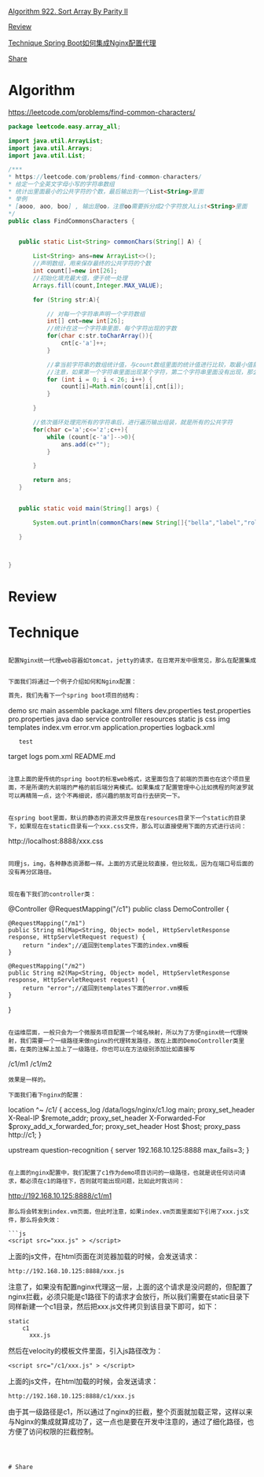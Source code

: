 
 [Algorithm 922. Sort Array By Parity II](#algorithm)

 [Review](#review)

 [Technique Spring Boot如何集成Nginx配置代理 ](#technique)

 [Share](#share)


# Algorithm
 https://leetcode.com/problems/find-common-characters/
 
 ```java
package leetcode.easy.array_all;

import java.util.ArrayList;
import java.util.Arrays;
import java.util.List;

/***
 * https://leetcode.com/problems/find-common-characters/
 * 给定一个全英文字母小写的字符串数组
 * 统计出里面最小的公共字符的个数，最后输出到一个List<String>里面
 * 举例
 * [aooo, aoo, boo] , 输出是oo，注意oo需要拆分成2个字符放入List<String>里面
 */
public class FindCommonsCharacters {


    public static List<String> commonChars(String[] A) {

        List<String> ans=new ArrayList<>();
        //声明数组，用来保存最终的公共字符的个数
        int count[]=new int[26];
        //初始化填充最大值，便于统一处理
        Arrays.fill(count,Integer.MAX_VALUE);

        for (String str:A){

            // 对每一个字符串声明一个字符数组
            int[] cnt=new int[26];
            //统计在这一个字符串里面，每个字符出现的字数
            for(char c:str.toCharArray()){
                cnt[c-'a']++;
            }

            //拿当前字符串的数组统计值，与count数组里面的统计值进行比较，取最小值就是公共字符（木桶短板决定）
            //注意，如果第一个字符串里面出现某个字符，第二个字符串里面没有出现，那么取最小值就是没有出现，这一点需要注意
            for (int i = 0; i < 26; i++) {
                count[i]=Math.min(count[i],cnt[i]);
            }

        }

        //依次循环处理完所有的字符串后，进行遍历输出组装，就是所有的公共字符
        for(char c='a';c<='z';c++){
            while (count[c-'a']-->0){
                ans.add(c+"");
            }

        }

        return ans;
    }


    public static void main(String[] args) {

        System.out.println(commonChars(new String[]{"bella","label","roller"}));

    }



}

```

# Review


# Technique

```java

配置Nginx统一代理web容器如tomcat，jetty的请求，在日常开发中很常见，那么在配置集成的时候应该注意些什么呢?


下面我们将通过一个例子介绍如何和Nginx配置：

首先，我们先看下一个spring boot项目的结构：

```
demo
   src
       main
           assemble
                 package.xml
           filters
                 dev.properties
                 test.properties
                 pro.properties
           java
              dao
              service
              controller
           resources
              static
                    js
                    css
                    img
              templates
                    index.vm
                    error.vm
              application.properties
              logback.xml
              
       test       
   target
   logs
   pom.xml
   README.md
```

注意上面的是传统的spring boot的标准web格式，这里面包含了前端的页面也在这个项目里面，不是所谓的大前端的严格的前后端分离模式。如果集成了配置管理中心比如携程的阿波罗就可以再精简一点，这个不再细说，感兴趣的朋友可自行去研究一下。


在spring boot里面，默认的静态的资源文件是放在resources目录下一个static的目录下，如果现在在static目录有一个xxx.css文件，那么可以直接使用下面的方式进行访问：

```
http://localhost:8888/xxx.css
```

同理js，img，各种静态资源都一样。上面的方式是比较直接，但比较乱，因为在端口号后面的没有再分区路径。


现在看下我们的controller类：

```
@Controller
@RequestMapping("/c1")
public class DemoController {

    @RequestMapping("/m1")
    public String m1(Map<String, Object> model, HttpServletResponse response, HttpServletRequest request) {
        return "index";//返回到templates下面的index.vm模板
    }
    
    @RequestMapping("/m2")
    public String m2(Map<String, Object> model, HttpServletResponse response, HttpServletRequest request) {
        return "error";//返回到templates下面的error.vm模板
    }
    
}
```

在运维层面，一般只会为一个微服务项目配置一个域名映射，所以为了方便nginx统一代理映射，我们需要一个一级路径来做nginx的代理转发路径，故在上面的DemoController类里面，在类的注解上加上了一级路径，你也可以在方法级别添加比如直接写
```
/c1/m1
/c1/m2
```
效果是一样的。

下面我们看下nginx的配置：

```
  location ^~ /c1/ {
    access_log  /data/logs/nginx/c1.log  main;
    proxy_set_header   X-Real-IP        $remote_addr;
    proxy_set_header   X-Forwarded-For  $proxy_add_x_forwarded_for;
    proxy_set_header Host $host;
    proxy_pass http://c1;
  }
  
upstream question-recognition {
 server 192.168.10.125:8888 max_fails=3;
}
  
```

在上面的nginx配置中，我们配置了c1作为demo项目访问的一级路径，也就是说任何访问请求，都必须在c1的路径下，否则就可能出现问题，比如此时我访问：
```
http://192.168.10.125:8888/c1/m1
```
那么将会转发到index.vm页面，但此时注意，如果index.vm页面里面如下引用了xxx.js文件，那么将会失效：

```js
<script src="xxx.js" > </script>
```

上面的js文件，在html页面在浏览器加载的时候，会发送请求：
```
http://192.168.10.125:8888/xxx.js
```

注意了，如果没有配置nginx代理这一层，上面的这个请求是没问题的，但配置了nginx拦截，必须只能是c1路径下的请求才会放行，所以我们需要在static目录下同样新建一个c1目录，然后把xxx.js文件拷贝到该目录下即可，如下：

```
static
    c1
      xxx.js

```

然后在velocity的模板文件里面，引入js路径改为：

```
<script src="/c1/xxx.js" > </script>
```
上面的js文件，在html加载的时候，会发送请求：
```
http://192.168.10.125:8888/c1/xxx.js
```
由于其一级路径是c1，所以通过了nginx的拦截，整个页面就加载正常，这样以来与Nginx的集成就算成功了，这一点也是要在开发中注意的，通过了细化路径，也方便了访问权限的拦截控制。

```



# Share





